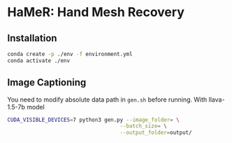 # HaMeR: Hand Mesh Recovery

## Installation

```bash
conda create -p ./env -f environment.yml
conda activate ./env 
```

## Image Captioning 
You need to modify absolute data path in `gen.sh` before running.
With llava-1.5-7b model
```bash
CUDA_VISIBLE_DEVICES=7 python3 gen.py --image_folder= \
                                    --batch_size= \
                                    --output_folder=output/
```

